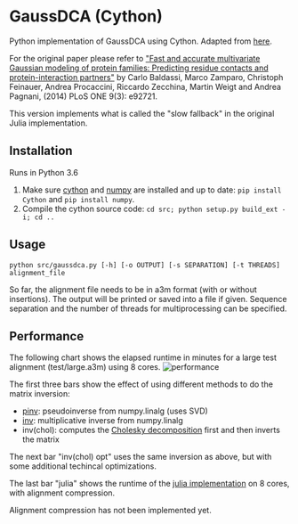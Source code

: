 # GaussDCA (Cython)
Python implementation of GaussDCA using Cython. Adapted from [here](https://github.com/carlobaldassi/GaussDCA.jl).

For the original paper please refer to ["Fast and accurate multivariate Gaussian modeling of protein families: Predicting residue contacts and protein-interaction partners"](doi:10.1371/journal.pone.0092721) by Carlo Baldassi, Marco Zamparo, Christoph Feinauer, Andrea Procaccini, Riccardo Zecchina, Martin Weigt and Andrea Pagnani, (2014) PLoS ONE 9(3): e92721. 

This version implements what is called the "slow fallback" in the original Julia implementation. 

## Installation
Runs in Python 3.6
1. Make sure [cython](http://docs.cython.org/en/latest/src/quickstart/install.html) and [numpy]() are installed and up to date: `pip install Cython` and `pip install numpy`.
2. Compile the cython source code: `cd src; python setup.py build_ext -i; cd ..`

## Usage
```python src/gaussdca.py [-h] [-o OUTPUT] [-s SEPARATION] [-t THREADS] alignment_file```

So far, the alignment file needs to be in a3m format (with or without insertions). The output will be printed or saved into a file if given. Sequence separation and the number of threads for multiprocessing can be specified.

## Performance
The following chart shows the elapsed runtime in minutes for a large test alignment (test/large.a3m) using 8 cores.
![performance](https://github.com/MMichel/GaussDCA/blob/master/timing.png)

The first three bars show the effect of using different methods to do the matrix inversion:
+ [pinv](https://docs.scipy.org/doc/numpy-1.13.0/reference/generated/numpy.linalg.pinv.html): pseudoinverse from numpy.linalg (uses SVD)
+ [inv](https://docs.scipy.org/doc/numpy-1.13.0/reference/generated/numpy.linalg.inv.html): multiplicative inverse from numpy.linalg
+ inv(chol): computes the [Cholesky decomposition](https://docs.scipy.org/doc/numpy-1.13.0/reference/generated/numpy.linalg.cholesky.html) first and then inverts the matrix

The next bar "inv(chol) opt" uses the same inversion as above, but with some additional techincal optimizations.

The last bar "julia" shows the runtime of the [julia implementation](https://github.com/carlobaldassi/GaussDCA.jl) on 8 cores, with alignment compression.

Alignment compression has not been implemented yet.
